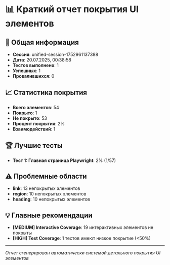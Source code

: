 # 📊 Краткий отчет покрытия UI элементов

## 🎯 Общая информация
- **Сессия**: unified-session-1752961137388
- **Дата**: 20.07.2025, 00:38:58
- **Тестов выполнено**: 1
- **Успешных**: 1
- **Провалившихся**: 0

## 📈 Статистика покрытия
- **Всего элементов**: 54
- **Покрыто**: 1
- **Не покрыто**: 53
- **Процент покрытия**: 2%
- **Взаимодействий**: 1

## 🏆 Лучшие тесты
- **Тест 1: Главная страница Playwright**: 2% (1/57)

## ⚠️ Проблемные области
- **link**: 13 непокрытых элементов
- **region**: 10 непокрытых элементов
- **heading**: 10 непокрытых элементов

## 💡 Главные рекомендации
- **[MEDIUM] Interactive Coverage**: 19 интерактивных элементов не покрыты
- **[HIGH] Test Coverage**: 1 тестов имеют низкое покрытие (<50%)

---
*Отчет сгенерирован автоматически системой детального покрытия UI элементов*